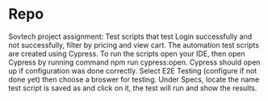 # Repo
Sovtech project assignment: Test scripts that test Login successfully and not successfully, filter by pricing and view cart.
The automation test scripts are created using Cypress.
To run the scripts open your IDE, then open Cypress by running command npm run cypress:open. Cypress should open up if configuration was done correctly. Select E2E Testing (configure if not done yet) then choose a broswer for testing.
Under Specs, locate the name test script is saved as and click on it, the test will run and show the results.
